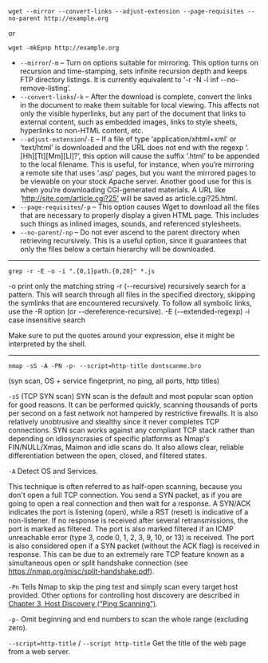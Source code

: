 ```
wget --mirror --convert-links --adjust-extension --page-requisites --no-parent http://example.org
```
or
```
wget -mkEpnp http://example.org
```
- `--mirror`/`-m` – Turn on options suitable for mirroring. This option turns on recursion and time-stamping, sets infinite recursion depth and keeps FTP directory listings. It is currently equivalent to ‘-r -N -l inf --no-remove-listing’.
- `--convert-links`/`-k` – After the download is complete, convert the links in the document to make them suitable for local viewing. This affects not only the visible hyperlinks, but any part of the document that links to external content, such as embedded images, links to style sheets, hyperlinks to non-HTML content, etc.
- `--adjust-extension`/`-E` – If a file of type ‘application/xhtml+xml’ or ‘text/html’ is downloaded and the URL does not end with the regexp ‘\.[Hh][Tt][Mm][Ll]?’, this option will cause the suffix ‘.html’ to be appended to the local filename. This is useful, for instance, when you’re mirroring a remote site that uses ‘.asp’ pages, but you want the mirrored pages to be viewable on your stock Apache server. Another good use for this is when you’re downloading CGI-generated materials. A URL like ‘http://site.com/article.cgi?25’ will be saved as article.cgi?25.html.
- `--page-requisites`/`-p` – This option causes Wget to download all the files that are necessary to properly display a given HTML page. This includes such things as inlined images, sounds, and referenced stylesheets.
- `--no-parent`/`-np` – Do not ever ascend to the parent directory when retrieving recursively. This is a useful option, since it guarantees that only the files below a certain hierarchy will be downloaded.

---

```grep -r -E -o -i ".{0,1}path.{0,20}" *.js```

-o print only the matching string
-r (--recursive) recursively search for a pattern. This will search through all files in the specified directory, skipping the symlinks that are encountered recursively. To follow all symbolic links, use the -R option (or --dereference-recursive).
-E (--extended-regexp)
-i case insensitive search

Make sure to put the quotes around your expression, else it might be interpreted by the shell.

---

```nmap -sS -A -PN -p- --script=http-title dontscanme.bro```

(syn scan, OS + service fingerprint, no ping, all ports, http titles)

`-sS` (TCP SYN scan)
SYN scan is the default and most popular scan option for good reasons. It can be performed quickly, scanning thousands of ports per second on a fast network not hampered by restrictive firewalls. It is also relatively unobtrusive and stealthy since it never completes TCP connections. SYN scan works against any compliant TCP stack rather than depending on idiosyncrasies of specific platforms as Nmap's FIN/NULL/Xmas, Maimon and idle scans do. It also allows clear, reliable differentiation between the open, closed, and filtered states.

`-A`
Detect OS and Services.

This technique is often referred to as half-open scanning, because you don't open a full TCP connection. You send a SYN packet, as if you are going to open a real connection and then wait for a response. A SYN/ACK indicates the port is listening (open), while a RST (reset) is indicative of a non-listener. If no response is received after several retransmissions, the port is marked as filtered. The port is also marked filtered if an ICMP unreachable error (type 3, code 0, 1, 2, 3, 9, 10, or 13) is received. The port is also considered open if a SYN packet (without the ACK flag) is received in response. This can be due to an extremely rare TCP feature known as a simultaneous open or split handshake connection (see https://nmap.org/misc/split-handshake.pdf).

`-Pn`
Tells Nmap to skip the ping test and simply scan every target host provided. Other options for controlling host discovery are described in [Chapter 3, Host Discovery (“Ping Scanning”)](https://nmap.org/book/host-discovery.html).

`-p-`
Omit beginning and end numbers to scan the whole range (excluding zero).

`--script=http-title` / `--script http-title`
 Get the title of the web page from a web server.
